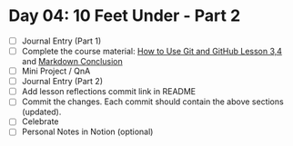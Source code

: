 # Day 04: 10 Feet Under - Part 2

- [ ] Journal Entry (Part 1)
- [ ] Complete the course material: [How to Use Git and GitHub Lesson 3,4](https://classroom.udacity.com/courses/ud775) and [Markdown Conclusion](https://www.markdowntutorial.com/conclusion/)
- [ ] Mini Project / QnA
- [ ] Journal Entry (Part 2)
- [ ] Add lesson reflections commit link in README
- [ ] Commit the changes. Each commit should contain the above sections (updated).
- [ ] Celebrate
- [ ] Personal Notes in Notion (optional)
<!-- [x] to tick-->
